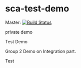 # sca-test-demo

Master: [![Build Status](https://travis-ci.com/zhendong590/sca-test-demo.svg?branch=master)](https://travis-ci.com/zhendong590/sca-test-demo)

private demo


Test Demo

Group 2 Demo on Integration part.

Test